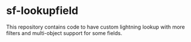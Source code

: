 # sf-lookupfield
This repository contains code to have custom lightning lookup with more filters and multi-object support for some fields.
